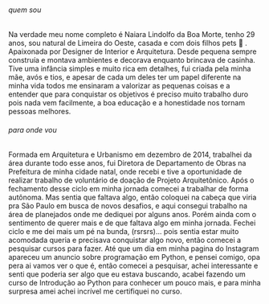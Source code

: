 ###### *quem sou*

Na verdade meu nome completo é Naiara Lindolfo da Boa Morte, tenho 29 anos, sou natural de Limeira do Oeste, casada e com dois filhos pets :dog: . 
Apaixonada por Designer de Interior e Arquitetura. Desde pequena sempre construía e montava ambientes e decorava enquanto brincava de casinha.
Tive uma infância simples e muito rica em detalhes, fui criada pela minha mãe, avós e tios, e apesar de cada um deles ter um papel diferente na minha vida todos me ensinaram a valorizar as pequenas coisas e a entender que para conquistar os objetivos é preciso muito trabalho duro pois nada vem facilmente, a boa educação e a honestidade nos tornam pessoas melhores.

###### *para onde vou*

Formada em Arquitetura e Urbanismo em dezembro de 2014, trabalhei da área durante todo esse anos, fui Diretora de Departamento de Obras na Prefeitura de minha cidade natal, onde recebi e tive a oportunidade de realizar trabalho de voluntário de doação de Projeto Arquitetônico.
Após o fechamento desse ciclo em minha jornada comecei a trabalhar de forma autônoma.
Mas sentia que faltava algo, então coloquei na cabeça que viria pra São Paulo em busca de novos desafios, e aqui consegui trabalho na área de planejados onde me dediquei por alguns anos. 
Porém ainda com o sentimento de querer mais e de que faltava algo em minha jornada.
Fechei ciclo e me dei mais um pé na bunda, (rsrsrs)... pois sentia estar muito acomodada queria e precisava conquistar algo novo, então comecei a pesquisar cursos para fazer. Até que um dia em minha pagina do Instagram apareceu um anuncio sobre programação em Python, e pensei comigo, opa pera ai vamos ver o que é, então comecei a pesquisar, achei interessante e senti que poderia ser algo que eu estava buscando, acabei fazendo um curso de Introdução ao Python para conhecer um pouco mais, e para minha surpresa amei achei incrível me certifiquei no curso. 